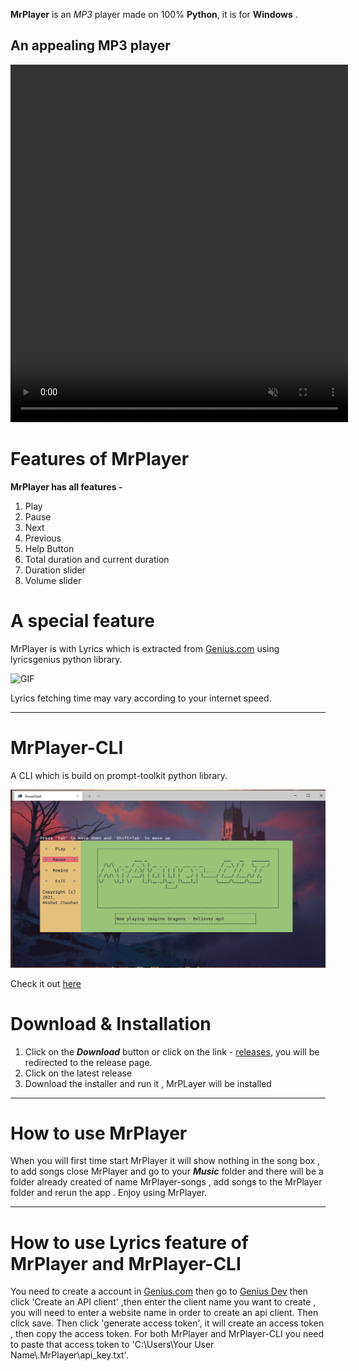 **MrPlayer** is an _MP3_ player made on 100% **Python**, it is for **Windows** .

## An appealing MP3 player

<video controls autoplay muted width="540" height="572" ><source src="main.mp4" type="video/mp4"></video>

# Features of MrPlayer

**MrPlayer has all features -**

1. Play
2. Pause
3. Next
4. Previous
5. Help Button
6. Total duration and current duration
7. Duration slider
8. Volume slider

# A special feature

MrPlayer is with Lyrics which is extracted from [Genius.com](https://Genius.com) using lyricsgenius python library.

![GIF](lyrics.gif)

Lyrics fetching time may vary according to your internet speed.

---

# MrPlayer-CLI

A CLI which is build on prompt-toolkit python library.

![CLI](CLI.png)

Check it out [here](https://AkshatChauhan18.github.io/MrPlayer-CLI)

# Download & Installation

1. Click on the **_Download_** button or click on the link - [releases](https://www.github.com/AkshatChauhan18/Mrplayer/releases), you will be redirected to the release page.
2. Click on the latest release
3. Download the installer and run it , MrPLayer will be installed

---

# How to use MrPlayer

When you will first time start MrPlayer it will show nothing in the song box ,
to add songs close MrPlayer and go to your **_Music_** folder
and there will be a folder already created of name MrPlayer-songs , add songs
to the MrPlayer folder and rerun the app . Enjoy using MrPlayer.

---

# How to use Lyrics feature of MrPlayer and MrPlayer-CLI

You need to create a account in [Genius.com](https://Genius.com) then go to [Genius Dev](https://Genius.com/developers)
then click 'Create an API client' ,then enter the client name you want to create ,
you will need to enter a website name in order to create an api client. Then click
save. Then click 'generate access token', it will create an access token , then
copy the access token. For both MrPlayer and MrPlayer-CLI you need to paste that
access token to 'C:\\Users\\Your User Name\\.MrPlayer\\api_key.txt'.
